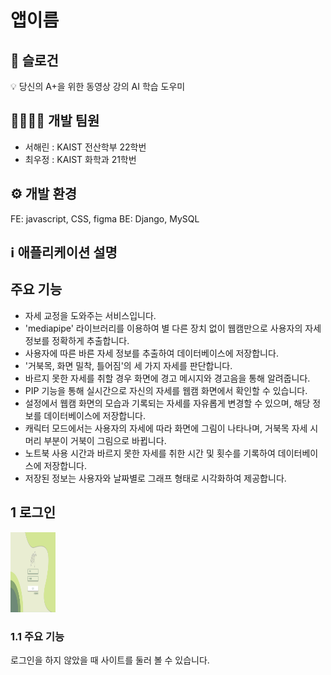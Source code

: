 # 앱이름
## 🚀 슬로건
💡 당신의 A+을 위한 동영상 강의 AI 학습 도우미

## 👩‍💻👨‍💻 개발 팀원
- 서해린 : KAIST 전산학부 22학번
- 최우정 : KAIST 화학과 21학번

## ⚙️ 개발 환경
FE: javascript, CSS, figma
BE: Django, MySQL

## ℹ️ 애플리케이션 설명
## 주요 기능
- 자세 교정을 도와주는 서비스입니다.
- 'mediapipe' 라이브러리를 이용하여 별 다른 장치 없이 웹캠만으로 사용자의 자세 정보를 정확하게 추출합니다.
- 사용자에 따른 바른 자세 정보를 추출하여 데이터베이스에 저장합니다.
- '거북목, 화면 밀착, 틀어짐'의 세 가지 자세를 판단합니다.
- 바르지 못한 자세를 취할 경우 화면에 경고 메시지와 경고음을 통해 알려줍니다.
- PIP 기능을 통해 실시간으로 자신의 자세를 웹캠 화면에서 확인할 수 있습니다.
- 설정에서 웹캠 화면의 모습과 기록되는 자세를 자유롭게 변경할 수 있으며, 해당 정보를 데이터베이스에 저장합니다.
- 캐릭터 모드에서는 사용자의 자세에 따라 화면에 그림이 나타나며, 거북목 자세 시 머리 부분이 거북이 그림으로 바뀝니다.
- 노트북 사용 시간과 바르지 못한 자세를 취한 시간 및 횟수를 기록하여 데이터베이스에 저장합니다.
- 저장된 정보는 사용자와 날짜별로 그래프 형태로 시각화하여 제공합니다.

## 1 로그인
<img src="./readmeImage/loginPage.png" height=128 width=72>



### 1.1 주요 기능
로그인을 하지 않았을 때 사이트를 둘러 볼 수 있습니다.
